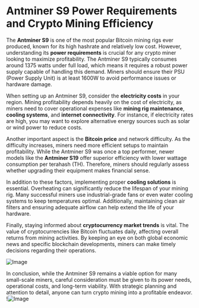 # Antminer S9 Power Requirements and Crypto Mining Efficiency

The **Antminer S9** is one of the most popular Bitcoin mining rigs ever produced, known for its high hashrate and relatively low cost. However, understanding its **power requirements** is crucial for any crypto miner looking to maximize profitability. The Antminer S9 typically consumes around 1375 watts under full load, which means it requires a robust power supply capable of handling this demand. Miners should ensure their PSU (Power Supply Unit) is at least 1600W to avoid performance issues or hardware damage.

When setting up an Antminer S9, consider the **electricity costs** in your region. Mining profitability depends heavily on the cost of electricity, as miners need to cover operational expenses like **mining rig maintenance**, **cooling systems**, and **internet connectivity**. For instance, if electricity rates are high, you may want to explore alternative energy sources such as solar or wind power to reduce costs.

Another important aspect is the **Bitcoin price** and network difficulty. As the difficulty increases, miners need more efficient setups to maintain profitability. While the Antminer S9 was once a top performer, newer models like the **Antminer S19** offer superior efficiency with lower wattage consumption per terahash (TH). Therefore, miners should regularly assess whether upgrading their equipment makes financial sense.

In addition to these factors, implementing proper **cooling solutions** is essential. Overheating can significantly reduce the lifespan of your mining rig. Many successful miners use industrial-grade fans or even water cooling systems to keep temperatures optimal. Additionally, maintaining clean air filters and ensuring adequate airflow can help extend the life of your hardware.

Finally, staying informed about **cryptocurrency market trends** is vital. The value of cryptocurrencies like Bitcoin fluctuates daily, affecting overall returns from mining activities. By keeping an eye on both global economic news and specific blockchain developments, miners can make timely decisions regarding their operations.

![Image](https://github.com/user-attachments/assets/3be06921-4469-491d-bd37-5f14c53422b7)

In conclusion, while the Antminer S9 remains a viable option for many small-scale miners, careful consideration must be given to its power needs, operational costs, and long-term viability. With strategic planning and attention to detail, anyone can turn crypto mining into a profitable endeavor. !![Image](https://github.com/user-attachments/assets/3be06921-4469-491d-bd37-5f14c53422b7)